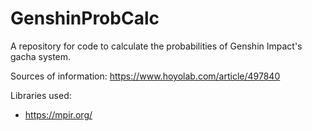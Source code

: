 # GenshinProbCalc
A repository for code to calculate the probabilities of Genshin Impact's gacha system.

Sources of information:
https://www.hoyolab.com/article/497840

Libraries used:
- https://mpir.org/
